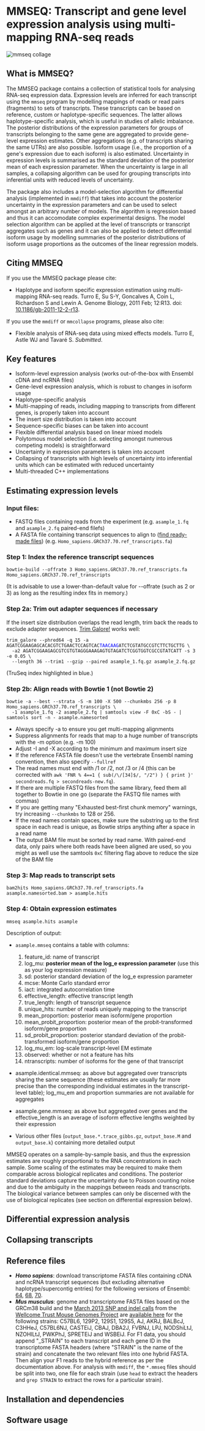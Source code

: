 # MMSEQ: Transcript and gene level expression analysis using multi-mapping RNA-seq reads

![mmseq collage](https://raw.github.com/eturro/mmseq/master/doc/mmseq-collage.png)

## What is MMSEQ?
The MMSEQ package contains a collection of statistical tools for analysing RNA-seq expression data. Expression levels are inferred for each transcript using the `mmseq` program by modelling mappings of reads or read pairs (fragments) to sets of transcripts. These transcripts can be based on reference, custom or haplotype-specific sequences. The latter allows haplotype-specific analysis, which is useful in studies of allelic imbalance. The posterior distributions of the expression parameters for groups of transcripts belonging to the same gene are aggregated to provide gene-level expression estimates. Other aggregations (e.g. of transcripts sharing the same UTRs) are also possible. Isoform usage (i.e., the proportion of a gene's expression due to each isoform) is also estimated. Uncertainty in expression levels is summarised as the standard deviation of the posterior mean of each expression parameter. When the uncertainty is large in all samples, a collapsing algorithm can be used for grouping transcripts into inferential units with reduced levels of uncertainty.

The package also includes a model-selection algorithm for differential analysis (implemented in `mmdiff`) that takes into account the posterior uncertainty in the expression parameters and can be used to select amongst an arbitrary number of models. The algorithm is regression based and thus it can accomodate complex experimental designs. The model selection algorithm can be applied at the level of transcripts or transcript aggregates such as genes and it can also be applied to detect differential isoform usage by modelling summaries of the posterior distributions of isoform usage proportions as the outcomes of the linear regression models.

## Citing MMSEQ
If you use the MMSEQ package please cite:

- Haplotype and isoform specific expression estimation using multi-mapping RNA-seq reads. Turro E, Su S-Y, Goncalves A, Coin L, Richardson S and Lewin A. Genome Biology, 2011 Feb; 12:R13. doi: [10.1186/gb-2011-12-2-r13](http://dx.doi.org/10.1186/gb-2011-12-2-r13).

If you use the `mmdiff` or `mmcollapse` programs, please also cite:

- Flexible analysis of RNA-seq data using mixed effects models. Turro E, Astle WJ and Tavar&eacute; S. *Submitted*.

## Key features
- Isoform-level expression analysis (works out-of-the-box with Ensembl cDNA and ncRNA files)
- Gene-level expression analysis, which is robust to changes in isoform usage
- Haplotype-specific analysis
- Multi-mapping of reads, including mapping to transcripts from different genes, is properly taken into account
- The insert size distribution is taken into account
- Sequence-specific biases can be taken into account
- Flexible differential analysis based on linear mixed models
- Polytomous model selection (i.e. selecting amongst numerous competing models) is straightforward
- Uncertainty in expression parameters is taken into account
- Collapsing of transcripts with high levels of uncertainty into inferential units which can be estimated with reduced uncertainty
- Multi-threaded C++ implementations

## Estimating expression levels

### Input files:
- FASTQ files containing reads from the experiment (e.g. `asample_1.fq` and `asample_2.fq` paired-end filefs)
- A FASTA file containing transcript sequences to align to ([find ready-made files](#reference-files)) (e.g. `Homo_sapiens.GRCh37.70.ref_transcripts.fa`)

### Step 1: Index the reference transcript sequences

    bowtie-build --offrate 3 Homo_sapiens.GRCh37.70.ref_transcripts.fa Homo_sapiens.GRCh37.70.ref_transcripts 

(It is advisable to use a lower-than-default value for --offrate (such as 2 or 3) as long as the resulting index fits in memory.)

### Step 2a: Trim out adapter sequences if necessary
If the insert size distribution overlaps the read length, trim back the reads to exclude adapter sequences. [Trim Galore!](http://www.bioinformatics.babraham.ac.uk/projects/trim_galore/) works well:

<pre><code>trim_galore --phred64 -q 15 -a AGATCGGAAGAGCACACGTCTGAACTCCAGTCAC<span style="color:blue">TAACAAG</span>ATCTCGTATGCCGTCTTCTGCTTG \
  -a2 AGATCGGAAGAGCGTCGTGTAGGGAAAGAGTGTAGATCTCGGTGGTCGCCGTATCATT -s 3 -e 0.05 \
  --length 36 --trim1 --gzip --paired asample_1.fq.gz asample_2.fq.gz</code></pre>

(TruSeq index highlighted in blue.)

### Step 2b: Align reads with Bowtie 1 (not Bowtie 2)

    bowtie -a --best --strata -S -m 100 -X 500 --chunkmbs 256 -p 8 Homo_sapiens.GRCh37.70.ref_transcripts \
      -1 asample_1.fq -2 asample_2.fq | samtools view -F 0xC -bS - | samtools sort -n - asample.namesorted

- Always specify -a to ensure you get multi-mapping alignments
- Suppress alignments for reads that map to a huge number of transcripts with the -m option (e.g. -m 100)
- Adjust -I and -X according to the minimum and maximum insert size
- If the reference FASTA file doesn't use the vertebrate Ensembl naming convention, then also specify `--fullref`
- The read names must end with /1 or /2, not /3 or /4 (this can be corrected with `awk 'FNR % 4==1 { sub(/\/[34]$/, "/2") } { print }' secondreads.fq > secondreads-new.fq`).
- If there are multiple FASTQ files from the same library, feed them all together to Bowtie in one go (separate the FASTQ file names with commas)
- If you are getting many "Exhausted best-first chunk memory" warnings, try increasing `--chunkmbs` to 128 or 256.
- If the read names contain spaces, make sure the substring up to the first space in each read is unique, as Bowtie strips anything after a space in a read name
- The output BAM file must be sorted by read name. With paired-end data, only pairs where both reads have been aligned are used, so you might as well use the samtools `0xC` filtering flag above to reduce the size of the BAM file

### Step 3: Map reads to transcript sets

    bam2hits Homo_sapiens.GRCh37.70.ref_transcripts.fa asample.namesorted.bam > asample.hits

### Step 4: Obtain expression estimates

    mmseq asample.hits asample

Description of output:

- `asample.mmseq` contains a table with columns:
    1.  feature_id: name of transcript
    2.  log\_mu: **posterior mean of the log\_e expression parameter** (use this as your log expression measure)
    3.  sd: posterior standard deviation of the log\_e expression parameter
    4.  mcse: Monte Carlo standard error
    5.  iact: integrated autocorrelation time
    6.  effective\_length: effective transcript length
    7.  true\_length: length of transcript sequence
    8.  unique\_hits: number of reads uniquely mapping to the transcript
    9.  mean\_proportion: posterior mean isoform/gene proportion
    10.  mean\_probit\_proportion: posterior mean of the probit-transformed isoform/gene proportion
    11.  sd\_probit\_proportion: posterior standard deviation of the probit-transformed isoform/gene proportion
    12.  log\_mu\_em: log-scale transcript-level EM estimate
    13.  observed: whether or not a feature has hits
    14.  ntranscripts: number of isoforms for the gene of that transcript

- asample.identical.mmseq: as above but aggregated over transcripts sharing the same sequence (these estimates are usually far more precise than the corresponding individual estimates in the transcript-level table); log\_mu\_em and proportion summaries are not available for aggregates
- asample.gene.mmseq: as above but aggregated over genes and the effective\_length is an average of isoform effective lengths weighted by their expression
- Various other files (`output_base.*.trace_gibbs.gz`, `output_base.M` and `output_base.k`) containing more detailed output

MMSEQ operates on a sample-by-sample basis, and thus the expression estimates are roughly proportional to the RNA concentrations in each sample. Some scaling of the estimates may be required to make them comparable across biological replicates and conditions. The posterior standard deviations capture the uncertainty due to Poisson counting noise and due to the ambiguity in the mappings between reads and transcripts. The biological variance between samples can only be discerned with the use of biological replicates (see section on differential expression below).

## Differential expression analysis

## Collapsing transcripts

## Reference files
- ***Homo sapiens***: download transcriptome FASTA files containing cDNA and ncRNA transcript sequences (but excluding alternative haplotype/supercontig entries) for the following versions of Ensembl: [64](http://haemgen.haem.cam.ac.uk/eturro/hs_transcripts/Homo_sapiens.GRCh37.64.ref_transcripts.fa.gz), [68](http://haemgen.haem.cam.ac.uk/eturro/hs_transcripts/Homo_sapiens.GRCh37.68.ref_transcripts.fa.gz), [70](http://haemgen.haem.cam.ac.uk/eturro/hs_transcripts/Homo_sapiens.GRCh37.70.ref_transcripts.fa.gz).
- ***Mus musculus***: genome and transcriptome FASTA files based on the GRCm38 build and the [March 2013 SNP and indel calls](ftp://ftp-mouse.sanger.ac.uk/REL-1303-SNPs_Indels-GRCm38/) from the [Wellcome Trust Mouse Genomes Project](http://www.sanger.ac.uk/resources/mouse/genomes/) are [available here](http://haemgen.haem.cam.ac.uk/eturro/REL-1303-SNPs_Indels-GRCm38/) for the following strains: C57BL6, 129P2, 129S1, 129S5, AJ, AKRJ, BALBcJ, C3HHeJ, C57BL6NJ, CASTEiJ, CBAJ, DBA2J, FVBNJ, LPJ, NODShiLtJ, NZOHlLtJ, PWKPhJ, SPRETEiJ and WSBEiJ. For F1 data, you should append "\_STRAIN" to each transcript and each gene ID in the transcriptome FASTA headers (where "STRAIN" is the name of the strain) and concatenate the two relevant files into one hybrid FASTA. Then align your F1 reads to the hybrid reference as per the documentation above. For analysis with `mmdiff`, the `*.mmseq` files should be split into two, one file for each strain (use `head` to extract the headers and `grep STRAIN` to extract the rows for a particular strain).

## Installation and dependencies

## Software usage


